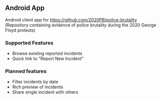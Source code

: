 ## Android App 

Android client app for https://github.com/2020PB/police-brutality (Repository containing evidence of police brutality during the 2020 George Floyd protests)

### Supported Features
* Browse existing reported incidents
* Quick link to "Report New Incident"

### Planned features
* Filter incidents by date
* Rich preview of incidents
* Share single incident with others
